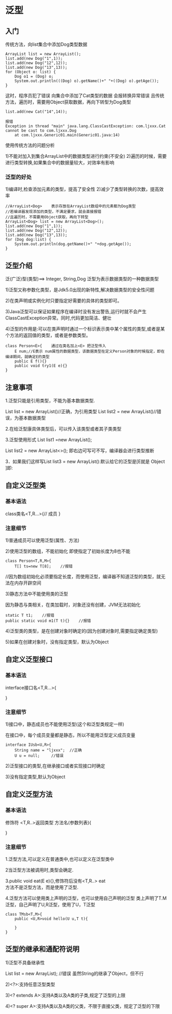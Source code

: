 # 泛型

## 入门

传统方法，向list集合中添加Dog类型数据

```
ArrayList list = new ArrayList();
list.add(new Dog("1",1));
list.add(new Dog("12",12));
list.add(new Dog("13",13));
for (Object o: list) {
    Dog o1 = (Dog) o;
    System.out.println(((Dog) o).getName()+" "+((Dog) o).getAge());
}
```

这时，程序员犯了错误	向集合中添加了Cat类型的数据	会报转换异常错误
且传统方法，遍历时，需要用Object获取数据，再向下转型为Dog类型

```
list.add(new Cat("14",14));

报错
Exception in thread "main" java.lang.ClassCastException: com.ljxxx.Cat cannot be cast to com.ljxxx.Dog
	at com.ljxxx.Generic01.main(Generic01.java:14)
```



使用传统方法的问题分析

1)不能对加入到集合ArrayList中的数据类型进行约束(不安全)
2)遍历的时候，需要进行类型转换,如果集合中的数据量较大，对效率有影响



### 泛型的好处

1)编译时,检查添加元素的类型，提高了安全性
2)减少了类型转换的次数，提高效率

```
//ArrayList<Dog>    表示存放在ArrayList数组中的元素都为Dog类型
//若编译器发现添加的类型，不满足要求，就会直接报错
//且遍历时，不需要用Object获取，再向下转型
ArrayList<Dog> list = new ArrayList<Dog>();
list.add(new Dog("1",1));
list.add(new Dog("12",12));
list.add(new Dog("13",13));
for (Dog dog:list) {
    System.out.println(dog.getName()+" "+dog.getAge());
}
```



## 泛型介绍

泛(广泛)型(类型)==> Integer, String,Dog	泛型为表示数据类型的一种数据类型

1)泛型又称参数化类型，是Jdk5.0出现的新特性,解决数据类型的安全性问题

2)在类声明或实例化时只要指定好需要的具体的类型即可。

3)Java泛型可以保证如果程序在编译时没有发出警告,运行时就不会产生ClassCastException异常。同时,代码更加简洁、健壮

4)泛型的作用是:可以在类声明时通过一个标识表示类中某个属性的类型,或者是某个方法的返回值的类型，或者是参数类型。

```
class Person<E>{	通过在类名加上<E> 把泛型传入
    E num;//E表示 num属性的数据类型，该数据类型在定义Person对象的时候指定，即在编译期间，就确定E的类型
    public E f(){}
    public void try1(E e){}
}
```



## 注意事项

1.泛型只能是引用类型，不能为基本数据类型.

List<lnteger> list = new ArrayList<lnteger>()//正确，为引用类型
List<int> list2 = new ArrayList<int>()//错误，为基本数据类型

2.在给泛型康具体类型后，可以传入该类型或者其子类类型

3.泛型使用形式
List<lnteger> list1 =new ArrayList<lnteger>();

List<lnteger> list2 = new ArrayList<>();	即右边可写可不写，编译器会进行类型推断

3．如果我们这样写List list3 = new ArrayList():默认给它的泛型是[<E>E就是 Object ]即:



## 自定义泛型类

### 基本语法

class类名<T,R...>{//
	成员
}

### 注意细节

1)普通成员可以使用泛型(属性、方法)

2)使用泛型的数组，不能初始化	即使指定了初始长度为8也不能

```
class Person<T,R,M>{
    T[] ts=new T[8];	//报错
```

//因为数组初始化必须要指定长度，而使用泛型，编译器不知道泛型的类型，就无法在内存开辟空间



3)静态方法中不能使用类的泛型

因为静态与类相关，在类加载时，对象还没有创建，JVM无法初始化

```
static T t1;	//报错
public static void m1(T t){}	//报错
```

4)泛型类的类型，是在创建对象时确定的(因为创建对象时,需要指定确定类型)

5)如果在创建对象时，没有指定类型，默认为Object



## 自定义泛型接口

### 基本语法

interface接口名<T,R...>{

}

### 注意细节

1)接口中，静态成员也不能使用泛型(这个和泛型类规定一样)

在接口中，每个成员变量都是静态，所以不能用泛型定义成员变量

```
interface IUsb<U,R>{
    String name = "ljxxx";	//正确
    U u = null;		//错误
```

2)泛型接口的类型,在继承接口或者实现接口时确定

3)没有指定类型,默认为Object



## 自定义泛型方法

### 基本语法

修饰符 <T,R..>返回类型 方法名(参数列表){

}

### 注意细节

1.泛型方法,可以定义在普通类中,也可以定义在泛型类中

2当泛型方法被调用时,类型会确定.

3.public void eat(E e){},修饰符后没有<T,R..> eat	
	方法不是泛型方法，而是使用了泛型.

4.泛型方法可以使用类上声明的泛型，也可以使用自己声明的泛型
类上声明了T.M泛型，自己声明了U,R泛型，使用了U，T泛型

```
class TMsb<T,M>{
    public <U,R>void hello(U u,T t){
        
    }
}
```



## 泛型的继承和通配符说明

1)泛型不具备继承性

List<Object> list = new ArrayList<String>);	//错误	虽然String的继承了Object，但不行

2)<?>∶支持任意泛型类型

3)<? extends A>:支持A类以及A类的子类,规定了泛型的上限

4)<? super A>:支持A类以及A类的父类，不限于直接父类，规定了泛型的下限